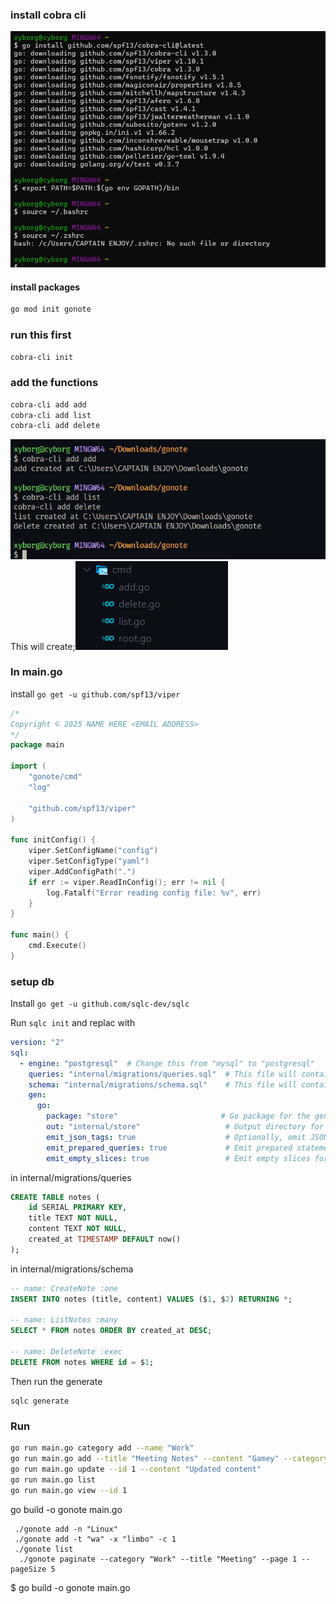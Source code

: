 ### install cobra cli
![alt text](image.png)


#### install packages
```bash
go mod init gonote
```
### run this first
```bash
cobra-cli init
```

### add the functions
```bash
cobra-cli add add
cobra-cli add list
cobra-cli add delete
```
![alt text](image-1.png)
This will create;![alt text](image-2.png)

### In main.go
install `go get -u github.com/spf13/viper`
```go
/*
Copyright © 2025 NAME HERE <EMAIL ADDRESS>
*/
package main

import (
	"gonote/cmd"
	"log"

	"github.com/spf13/viper"
)

func initConfig() {
	viper.SetConfigName("config")
	viper.SetConfigType("yaml")
	viper.AddConfigPath(".")
	if err := viper.ReadInConfig(); err != nil {
		log.Fatalf("Error reading config file: %v", err)
	}
}

func main() {
	cmd.Execute()
}
```

### setup db
Install `go get -u github.com/sqlc-dev/sqlc `

Run `sqlc init` and replac with
```yaml
version: "2"
sql:
  - engine: "postgresql"  # Change this from "mysql" to "postgresql"
    queries: "internal/migrations/queries.sql"  # This file will contain your SQL queries
    schema: "internal/migrations/schema.sql"    # This file will contain your schema (tables)
    gen:
      go:
        package: "store"                       # Go package for the generated code
        out: "internal/store"                   # Output directory for generated Go files
        emit_json_tags: true                    # Optionally, emit JSON tags
        emit_prepared_queries: true             # Emit prepared statements for safety
        emit_empty_slices: true                 # Emit empty slices for collections
```

in internal/migrations/queries
```sql
CREATE TABLE notes (
    id SERIAL PRIMARY KEY,
    title TEXT NOT NULL,
    content TEXT NOT NULL,
    created_at TIMESTAMP DEFAULT now()
);
```

in internal/migrations/schema
```sql
-- name: CreateNote :one
INSERT INTO notes (title, content) VALUES ($1, $2) RETURNING *;

-- name: ListNotes :many
SELECT * FROM notes ORDER BY created_at DESC;

-- name: DeleteNote :exec
DELETE FROM notes WHERE id = $1;

```

Then run the generate
```shell
sqlc generate
```

### Run
```bash
go run main.go category add --name "Work"
go run main.go add --title "Meeting Notes" --content "Gamey" --category 1
go run main.go update --id 1 --content "Updated content"
go run main.go list
go run main.go view --id 1
```

go build -o gonote main.go
```shell
 ./gonote add -n "Linux"
 ./gonote add -t "wa" -x "limbo" -c 1
 ./gonote list
  ./gonote paginate --category "Work" --title "Meeting" --page 1 --pageSize 5
 ```

 $ go build -o gonote main.go